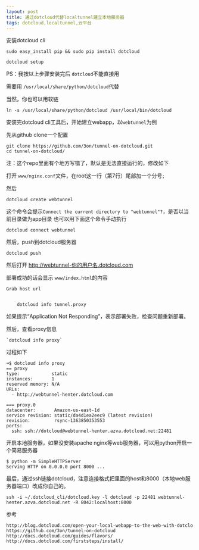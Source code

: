 ```yaml
---
layout: post
title: 通过dotcloud代替localtunnel建立本地服务器
tags: dotcloud,localtunnel,云平台
---
```



安装dotcloud cli

	sudo easy_install pip && sudo pip install dotcloud
	
	dotcloud setup

PS：我按以上步骤安装完后 `dotcloud`不能直接用

需要用 `/usr/local/share/python/dotcloud`代替

当然，你也可以用软链

	ln -s /usr/local/share/python/dotcloud /usr/local/bin/dotcloud
	

安装完dotcloud cli工具后，开始建立webapp，以`webtunnel`为例

先从github clone一个配置
	
	git clone https://github.com/3on/tunnel-on-dotcloud.git
	cd tunnel-on-dotcloud/
注：这个repo里面有个地方写错了，默认是无法直接运行的，修改如下

打开 `www/nginx.conf`文件，在root这一行（第7行）尾部加一个分号`;`


然后
	
	dotcloud create webtunnel

这个命令会提示`Connect the current directory to "webtunnel"?`，是否以当前目录做为app目录
也可以用下面这个命令手动执行
	
	dotcloud connect webtunnel
	
然后，push到dotcloud服务器

	dotcloud push

然后打开 http://webtunnel-你的用户名.dotcloud.com 

部署成功的话会显示 `www/index.html`的内容
	
	Grab host url


		dotcloud info tunnel.proxy


	

如果提示“Application Not Responding”，表示部署失败，检查问题重新部署。


然后，查看proxy信息

	`dotcloud info proxy`
	
过程如下

	➜$ dotcloud info proxy
	== proxy
	type:            static
	instances:       1
	reserved memory: N/A
	URLs:
	  - http://webtunnel-henter.dotcloud.com
	
	=== proxy.0
	datacenter:       Amazon-us-east-1d
	service revision: static/da4d1ea2eec9 (latest revision)
	revision:         rsync-1363850353553
	ports:
	  ssh: ssh://dotcloud@webtunnel-henter.azva.dotcloud.net:22481

开启本地服务器，如果没安装apache nginx等web服务器，可以用python开启一个简易服务器
	
	$ python -m SimpleHTTPServer
	Serving HTTP on 0.0.0.0 port 8000 ...
	
	
最后，通过ssh链接dotcloud，注意连接格式把里面的host和8000（本地web服务器端口）改成你自己的。

	ssh -i ~/.dotcloud_cli/dotcloud.key -l dotcloud -p 22481 webtunnel-henter.azva.dotcloud.net -R 8042:localhost:8000
	

参考

	http://blog.dotcloud.com/open-your-local-webapp-to-the-web-with-dotclo
	https://github.com/3on/tunnel-on-dotcloud
	http://docs.dotcloud.com/guides/flavors/
	http://docs.dotcloud.com/firststeps/install/